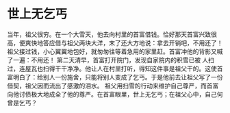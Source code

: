 # 世上无乞丐
当年，祖父很穷。在一个大雪天，他去向村里的首富借钱。恰好那天首富兴致很高，便爽快地答应借与祖父两块大洋，末了还大方地说：拿去开销吧，不用还了！祖父接过钱，小心翼翼地包好，就匆匆往等着急用的家里赶。首富冲他的背影又喊了一遍：不用还！ 第二天清早，首富打开院门，发现自家院内的积雪已被 人扫过，连屋瓦也扫得干干净净。他让人在村里打听，得知这件事是祖父干的。这使首富明白了：给别人一份施舍，只能将别人变成了乞丐。于是他前去让祖父写了一份借契，祖父因而流出了感激的泪水。 祖父用扫雪的行动来维护自己尊严，而首富向他讨债极大地成全了他的尊严。在首富眼里，世上无乞丐；在祖父心中，自己何曾是乞丐？
  